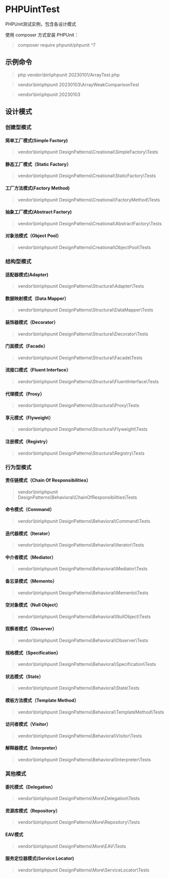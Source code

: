 # PHPUintTest

PHPUnit测试实例，包含各设计模式 

使用 composer 方式安装 PHPUnit：
> composer require phpunit/phpunit ^7

## 示例命令

> php vendor\bin\phpunit 20230101/ArrayTest.php

> vendor\bin\phpunit 20230103\ArrayWeakComparisonTest

> vendor\bin\phpunit 20230103

## 设计模式

### 创建型模式

#### 简单工厂模式(Simple Factory)

> vendor\bin\phpunit DesignPatterns\Creational\SimpleFactory\Tests

#### 静态工厂模式（Static Factory）

> vendor\bin\phpunit DesignPatterns\Creational\StaticFactory\Tests

#### 工厂方法模式(Factory Method)

> vendor\bin\phpunit DesignPatterns\Creational\FactoryMethod\Tests

#### 抽象工厂模式(Abstract Factory)

> vendor\bin\phpunit DesignPatterns\Creational\AbstractFactory\Tests

#### 对象池模式（Object Pool）

> vendor\bin\phpunit DesignPatterns\Creational\ObjectPool\Tests

### 结构型模式

#### 适配器模式(Adapter)

> vendor\bin\phpunit DesignPatterns\Structural\Adapter\Tests

#### 数据映射模式（Data Mapper）

> vendor\bin\phpunit DesignPatterns\Structural\DataMapper\Tests

#### 装饰器模式（Decorator）

> vendor\bin\phpunit DesignPatterns\Structural\Decorator\Tests

#### 门面模式（Facade）

> vendor\bin\phpunit DesignPatterns\Structural\Facade\Tests

#### 流接口模式（Fluent Interface）

> vendor\bin\phpunit DesignPatterns\Structural\FluentInterface\Tests

#### 代理模式（Proxy）

> vendor\bin\phpunit DesignPatterns\Structural\Proxy\Tests

#### 享元模式（Flyweight）

> vendor\bin\phpunit DesignPatterns\Structural\Flyweight\Tests

#### 注册模式（Registry）

> vendor\bin\phpunit DesignPatterns\Structural\Registry\Tests

### 行为型模式

#### 责任链模式（Chain Of Responsibilities）

> vendor\bin\phpunit DesignPatterns\Behavioral\ChainOfResponsibilities\Tests

#### 命令模式（Command）

> vendor\bin\phpunit DesignPatterns\Behavioral\Command\Tests

#### 迭代器模式（Iterator）

> vendor\bin\phpunit DesignPatterns\Behavioral\Iterator\Tests

#### 中介者模式（Mediator）

> vendor\bin\phpunit DesignPatterns\Behavioral\Mediator\Tests

#### 备忘录模式（Memento）

> vendor\bin\phpunit DesignPatterns\Behavioral\Memento\Tests

#### 空对象模式（Null Object）

> vendor\bin\phpunit DesignPatterns\Behavioral\NullObject\Tests

#### 观察者模式（Observer）

> vendor\bin\phpunit DesignPatterns\Behavioral\Observer\Tests

#### 规格模式（Specification）

> vendor\bin\phpunit DesignPatterns\Behavioral\Specification\Tests

#### 状态模式（State）

> vendor\bin\phpunit DesignPatterns\Behavioral\State\Tests

#### 模板方法模式（Template Method）

> vendor\bin\phpunit DesignPatterns\Behavioral\TemplateMethod\Tests

#### 访问者模式（Visitor）

> vendor\bin\phpunit DesignPatterns\Behavioral\Visitor\Tests

#### 解释器模式（Interpreter）

> vendor\bin\phpunit DesignPatterns\Behavioral\Interpreter\Tests

### 其他模式

#### 委托模式（Delegation）

> vendor\bin\phpunit DesignPatterns\More\Delegation\Tests

#### 资源库模式（Repository）

> vendor\bin\phpunit DesignPatterns\More\Repository\Tests

#### EAV模式

> vendor\bin\phpunit DesignPatterns\More\EAV\Tests

#### 服务定位器模式(Service Locator)

> vendor\bin\phpunit DesignPatterns\More\ServiceLocator\Tests



